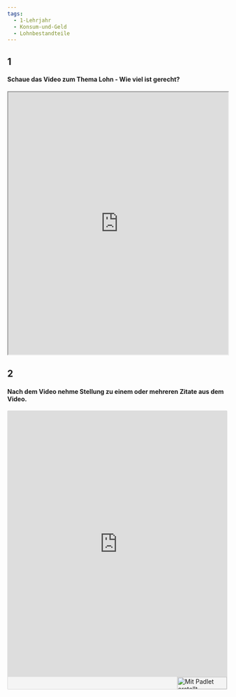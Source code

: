 ```yaml
---
tags:
  - 1-Lehrjahr
  - Konsum-und-Geld
  - Lohnbestandteile
---
```

## 1 
#### Schaue das Video zum Thema Lohn - Wie viel ist gerecht?

<iframe width="100%" height="600" src="https://www.nanoo.tv/link/v/oqZBFvNu" allowfullscreen allow="geolocation *;  encrypted-media"></iframe>

## 2
#### Nach dem Video nehme Stellung zu einem oder mehreren Zitate aus dem Video.

<div class="padlet-embed" style="border:1px solid rgba(0,0,0,0.1);border-radius:2px;box-sizing:border-box;overflow:hidden;position:relative;width:100%;background:#F4F4F4"><p style="padding:0;margin:0"><iframe src="https://padlet.com/embed/d2upccenvk7grzai" frameborder="0" allow="camera;microphone;geolocation" style="width:100%;height:608px;display:block;padding:0;margin:0"></iframe></p><div style="display:flex;align-items:center;justify-content:end;margin:0;height:28px"><a href="https://padlet.com?ref=embed" style="display:block;flex-grow:0;margin:0;border:none;padding:0;text-decoration:none" target="_blank"><div style="display:flex;align-items:center;"><img src="https://padlet.net/embeds/made_with_padlet_2022.png" width="114" height="28" style="padding:0;margin:0;background:0 0;border:none;box-shadow:none" alt="Mit Padlet erstellt"></div></a></div></div>
